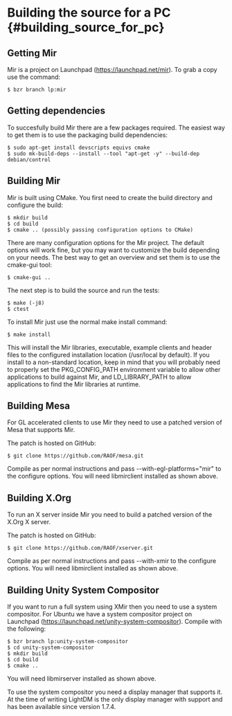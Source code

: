 Building the source for a PC {#building_source_for_pc}
============================

Getting Mir
-----------

Mir is a project on Launchpad (https://launchpad.net/mir). To grab a copy use
the command:

    $ bzr branch lp:mir


Getting dependencies
--------------------

To succesfully build Mir there are a few packages required. The easiest way
to get them is to use the packaging build dependencies:

    $ sudo apt-get install devscripts equivs cmake
    $ sudo mk-build-deps --install --tool "apt-get -y" --build-dep debian/control


Building Mir
------------

Mir is built using CMake. You first need to create the build directory and
configure the build:

    $ mkdir build
    $ cd build
    $ cmake .. (possibly passing configuration options to CMake)

There are many configuration options for the Mir project. The default options
will work fine, but you may want to customize the build depending on your
needs. The best way to get an overview and set them is to use the cmake-gui
tool:

    $ cmake-gui ..

The next step is to build the source and run the tests:

    $ make (-j8)
    $ ctest

To install Mir just use the normal make install command:

    $ make install

This will install the Mir libraries, executable, example clients and header
files to the configured installation location (/usr/local by default). If you
install to a non-standard location, keep in mind that you will probably need to
properly set the PKG_CONFIG_PATH environment variable to allow other
applications to build against Mir, and LD_LIBRARY_PATH to allow applications to
find the Mir libraries at runtime.

Building Mesa
-------------

For GL accelerated clients to use Mir they need to use a patched version of Mesa
that supports Mir.

The patch is hosted on GitHub:

    $ git clone https://github.com/RAOF/mesa.git

Compile as per normal instructions and pass --with-egl-platforms="mir" to the
configure options. You will need libmirclient installed as shown above.

Building X.Org
--------------

To run an X server inside Mir you need to build a patched version of the X.Org
X server.

The patch is hosted on GitHub:

    $ git clone https://github.com/RAOF/xserver.git

Compile as per normal instructions and pass --with-xmir to the configure
options. You will need libmirclient installed as shown above.

Building Unity System Compositor
--------------------------------

If you want to run a full system using XMir then you need to use a system
compositor. For Ubuntu we have a system compositor project on Launchpad
(https://launchpad.net/unity-system-compositor). Compile with the following:

    $ bzr branch lp:unity-system-compositor
    $ cd unity-system-compositor
    $ mkdir build
    $ cd build
    $ cmake ..

You will need libmirserver installed as shown above.

To use the system compositor you need a display manager that supports it. At the
time of writing LightDM is the only display manager with support and has been
available since version 1.7.4.

